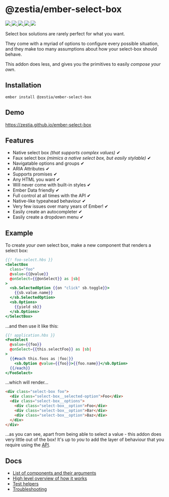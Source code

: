 # @zestia/ember-select-box

<p>
  <a href="http://travis-ci.org/zestia/ember-select-box">
    <img src="https://travis-ci.org/zestia/ember-select-box.svg?branch=master">
  </a>

  <a href="https://david-dm.org/zestia/ember-select-box#badge-embed">
    <img src="https://david-dm.org/zestia/ember-select-box.svg">
  </a>

  <a href="https://david-dm.org/zestia/ember-select-box#dev-badge-embed">
    <img src="https://david-dm.org/zestia/ember-select-box/dev-status.svg">
  </a>

  <a href="https://emberobserver.com/addons/@zestia/ember-select-box">
    <img src="https://emberobserver.com/badges/-zestia-ember-select-box.svg">
  </a>

  <img src="https://img.shields.io/badge/Ember-%3E%3D%203.20.5-brightgreen">
</p>

Select box solutions are rarely perfect for what you want.

They come with a myriad of options to configure every possible situation, and they make too many assumptions about how your select-box should behave.

This addon does less, and gives you the primitives to easily _compose your own_.

## Installation

```
ember install @zestia/ember-select-box
```

## Demo

https://zestia.github.io/ember-select-box

## Features

- Native select box _(that supports complex values)_ ✔︎
- Faux select box _(mimics a native select box, but easily stylable)_ ✔︎
- Navigatable options and groups ✔︎
- ARIA Attributes ✔︎
- Supports promises ✔︎
- Any HTML you want ✔︎
- Will never come with built-in styles ✔︎
- Ember Data friendly ✔︎
- Full control at all times with the API ✔︎
- Native-like typeahead behaviour ✔︎
- Very few issues over many years of Ember! ✔︎
- Easily create an autocompleter ✔︎
- Easily create a dropdown menu ✔︎

## Example

To create _your own_ select box, make a new component that renders a select box:

```handlebars
{{! foo-select.hbs }}
<SelectBox
  class="foo"
  @value={{@value}}
  @onSelect={{@onSelect}} as |sb|
>
  <sb.SelectedOption {{on "click" sb.toggle}}>
    {{sb.value.name}}
  </sb.SelectedOption>
  <sb.Options>
    {{yield sb}}
  </sb.Options>
</SelectBox>
```

...and then use it like this:

```handlebars
{{! application.hbs }}
<FooSelect
  @value={{foo}}
  @onSelect={{this.selectFoo}} as |sb|
>
  {{#each this.foos as |foo|}}
    <sb.Option @value={{foo}}>{{foo.name}}</sb.Option>
  {{/each}}
</FooSelect>
```

...which will render...

```html
<div class="select-box foo">
  <div class="select-box__selected-option">Foo</div>
  <div class="select-box__options">
    <div class="select-box__option">Foo</div>
    <div class="select-box__option">Bar</div>
    <div class="select-box__option">Baz</div>
  </div>
</div>
```

...as you can see, apart from being able to select a value - this addon does very little out of the box! It's up to _you_ to add the layer of behaviour that you require using the [API](docs/components.md).

## Docs

- [List of components and their arguments](docs/components.md)
- [High level overview of how it works](docs/how-it-works.md)
- [Test helpers](docs/test-helpers.md)
- [Troubleshooting](docs/troubleshooting.md)
